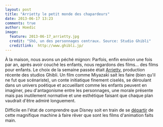 ```yaml
---
layout: post
title: "Arrietty le petit monde des chapardeurs"
date: 2013-06-17 13:23
comments: true
author: Hoedic
image:
  feature: 2013-06-17_arrietty.jpg
  credit: "Shô, un des personnages centraux. Source: Studio Ghibli"
  creditlink:  http://www.ghibli.jp/
---
```



À la maison, nous avons un péché mignon: Parfois, enfin environ une fois par an, après avoir couché les enfants, nous regardons des films... des films pour enfants. Le choix de la semaine passée était [Arrietty](http://www.studioghibli.fr/les-films/arrietty-le-petit-monde-des-chapardeurs/), production récente des studios Ghibli. Un film comme Miyazaki sait les faire (bien qu'il ne fut que scénariste), un conte initiatique finement ciselés, se déroulant dans un univers poétique et accueillant comme les enfants peuvent en imaginer, peu d'antagonisme entre les personnages, une morale présente mais pas inutilement normative et une esthétique faisant que chaque plan vaudrait d'être admiré longuement.

Difficile en l'état de comprendre que Disney soit en train de se [départir](http://www.guardian.co.uk/film/2013/mar/07/disney-hand-drawn-animation) de cette magnifique machine à faire rêver que sont les films d'animation faits main.